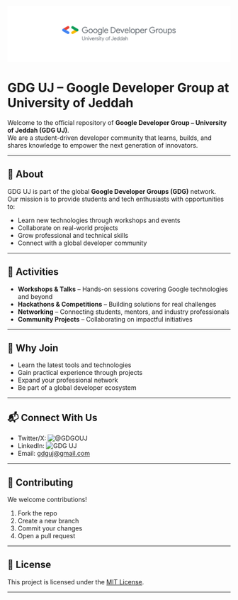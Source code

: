 ![GDG UJ Banner](/banner.png)

# GDG UJ – Google Developer Group at University of Jeddah

Welcome to the official repository of **Google Developer Group – University of Jeddah (GDG UJ)**.  
We are a student-driven developer community that learns, builds, and shares knowledge to empower the next generation of innovators.

---

## 📌 About  
GDG UJ is part of the global **Google Developer Groups (GDG)** network.  
Our mission is to provide students and tech enthusiasts with opportunities to:  
- Learn new technologies through workshops and events  
- Collaborate on real-world projects  
- Grow professional and technical skills  
- Connect with a global developer community  

---

## 🚀 Activities  
- **Workshops & Talks** – Hands-on sessions covering Google technologies and beyond  
- **Hackathons & Competitions** – Building solutions for real challenges  
- **Networking** – Connecting students, mentors, and industry professionals  
- **Community Projects** – Collaborating on impactful initiatives  

---

## 🌟 Why Join  
- Learn the latest tools and technologies  
- Gain practical experience through projects  
- Expand your professional network  
- Be part of a global developer ecosystem  

---

## 📬 Connect With Us  
- Twitter/X: ![@GDGOUJ](https://x.com/GDGUOJ)  
- LinkedIn: ![GDG UJ](https://www.linkedin.com/company/google-developer-student-club-uj)  
- Email: gdguj@gmail.com  

---

## 🤝 Contributing  
We welcome contributions!  
1. Fork the repo  
2. Create a new branch  
3. Commit your changes  
4. Open a pull request  

---

## 📄 License  
This project is licensed under the [MIT License](LICENSE).  

---
